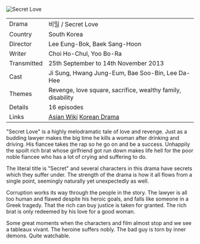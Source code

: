 ![Secret Love](secret_love.jpg)

| | |
|-|-|
Drama|&#48708;&#48128; / Secret Love
Country|South Korea
Director|Lee Eung-Bok, Baek Sang-Hoon
Writer|Choi Ho-Chul, Yoo Bo-Ra
Transmitted|25th September to 14th November 2013
Cast|Ji Sung, Hwang Jung-Eum, Bae Soo-Bin, Lee Da-Hee
Themes|Revenge, love square, sacrifice, wealthy family, disability
Details|16 episodes
Links|[Asian Wiki](http://asianwiki.com/Secret_Love) [Korean Drama](https://www.koreandrama.org/secret-secret-love/)

"Secret Love"
is a highly melodramatic tale of love and revenge.  Just as
a budding lawyer makes the big time he kills a woman after
drinking and driving.  His fiancee takes the rap so he go
on and be a success.  Unhappily the spoilt rich brat whose
girlfriend got run down makes life hell for the poor noble
fiancee who has a lot of crying and suffering to do.

The literal title is "Secret" and several characters in this
drama have secrets which they suffer under.  The strength of
the drama is how it all flows from a single point, seemingly
naturally yet unexpectedly as well.

Corruption works its way through the people in the story.
The lawyer is all too human and flawed despite his heroic
goals, and falls like someone in a Greek tragedy.
That the rich can buy justice
is taken for granted.  The rich brat is only redeemed by his love
for a good woman.

Some great moments when the characters and film almost stop
and we see a tableaux vivant.  The heroine suffers nobly.
The bad guy is torn by inner demons.  Quite watchable.
